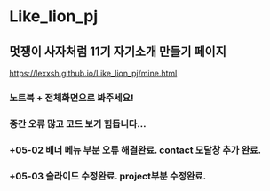 # Like_lion_pj

## 멋쟁이 사자처럼 11기 자기소개 만들기 페이지
https://lexxsh.github.io/Like_lion_pj/mine.html
### 노트북 + 전체화면으로 봐주세요!
### 중간 오류 많고 코드 보기 힘듭니다...

### +05-02 배너 메뉴 부분 오류 해결완료. contact 모달창 추가 완료.
### +05-03 슬라이드 수정완료. project부분 수정완료.
